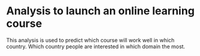  # Analysis to launch an online learning course
This analysis is used to predict which course will work well in which country. Which country people are interested in which domain the most.

